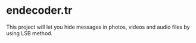 # endecoder.tr
This project will let you hide messages in photos, videos and audio files by using LSB method.
